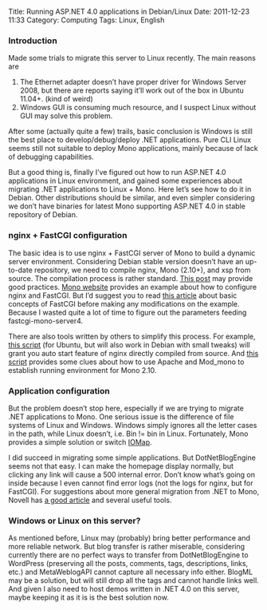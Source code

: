 Title: Running ASP.NET 4.0 applications in Debian/Linux
Date: 2011-12-23 11:33
Category: Computing
Tags: Linux, English

### Introduction

Made some trials to migrate this server to Linux recently. The main reasons are 
1) The Ethernet adapter doesn’t have proper driver for Windows Server 2008, but there are reports saying it’ll work out of the box in Ubuntu 11.04+. (kind of weird) 
2) Windows GUI is consuming much resource, and I suspect Linux without GUI may solve this problem.

After some (actually quite a few) trails, basic conclusion is Windows is still the best place to develop/debug/deploy .NET applications. Pure CLI Linux seems still not suitable to deploy Mono applications, mainly because of lack of debugging capabilities.

But a good thing is, finally I’ve figured out how to run ASP.NET 4.0 applications in Linux environment, and gained some experiences about migrating .NET applications to Linux + Mono. Here let’s see how to do it in Debian. Other distributions should be similar, and even simpler considering we don’t have binaries for latest Mono supporting ASP.NET 4.0 in stable repository of Debian.

### nginx + FastCGI configuration

The basic idea is to use nginx + FastCGI server of Mono to build a dynamic server environment. Considering Debian stable version doesn’t have an up-to-date repository, we need to compile nginx, Mono (2.10+), and xsp from source. The compilation process is rather standard. [This post](http://extralogical.net/articles/howto-compile-nginx-passenger.html) may provide good practices. [Mono website](http://www.mono-project.com/FastCGI_Nginx) provides an example about how to configure nginx and FastCGI. But I’d suggest you to read [this article](http://www.mono-project.com/FastCGI) about basic concepts of FastCGI before making any modifications on the example. Because I wasted quite a lot of time to figure out the parameters feeding fastcgi-mono-server4.

There are also tools written by others to simplify this process. For example, [this script](https://code.google.com/p/nginx-init-ubuntu/) (for Ubuntu, but will also work in Debian with small tweaks) will grant you auto start feature of nginx directly compiled from source. And [this script](https://gist.github.com/philippkueng/1074516) provides some clues about how to use Apache and Mod_mono to establish running environment for Mono 2.10.

### Application configuration

But the problem doesn’t stop here, especially if we are trying to migrate .NET applications to Mono. One serious issue is the difference of file systems of Linux and Windows. Windows simply ignores all the letter cases in the path, while Linux doesn’t, i.e. Bin != bin in Linux. Fortunately, Mono provides a simple solution or switch [IOMap](http://www.mono-project.com/IOMap).

I did succeed in migrating some simple applications. But DotNetBlogEngine seems not that easy. I can make the homepage display normally, but clicking any link will cause a 500 internal error. Don’t know what’s going on inside because I even cannot find error logs (not the logs for nginx, but for FastCGI). For suggestions about more general migration from .NET to Mono, Novell has [a good article](http://www.novell.com/connectionmagazine/2010/02/mono_tools.html) and several useful tools.

### Windows or Linux on this server?

As mentioned before, Linux may (probably) bring better performance and more reliable network. But blog transfer is rather miserable, considering currently there are no perfect ways to transfer from DotNetBlogEngine to WordPress (preserving all the posts, comments, tags, descriptions, links, etc.) and MetaWeblogAPI cannot capture all necessary info either. BlogML may be a solution, but will still drop all the tags and cannot handle links well. And given I also need to host demos written in .NET 4.0 on this server, maybe keeping it as it is is the best solution now.
